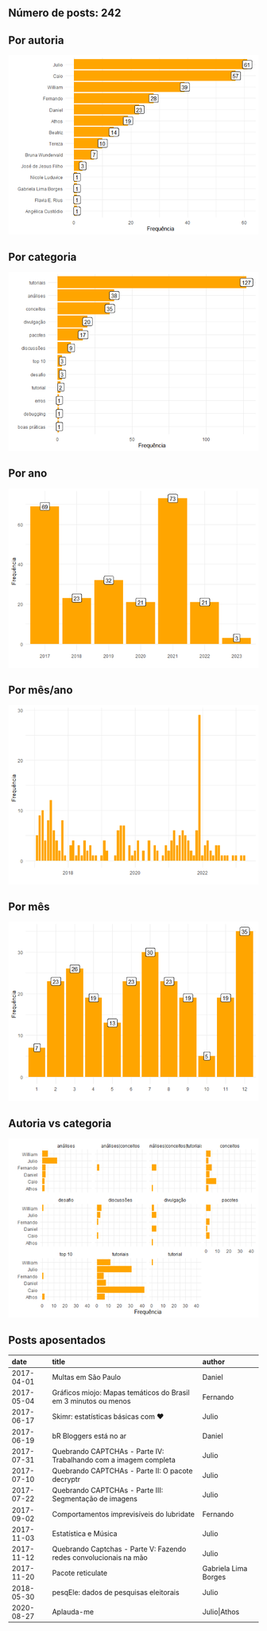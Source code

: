 
<!-- README.md is generated from README.Rmd. Please edit that file -->

## Número de posts: 242

## Por autoria

![](README_files/figure-gfm/unnamed-chunk-4-1.png)<!-- -->

## Por categoria

![](README_files/figure-gfm/unnamed-chunk-5-1.png)<!-- -->

## Por ano

![](README_files/figure-gfm/unnamed-chunk-6-1.png)<!-- -->

## Por mês/ano

![](README_files/figure-gfm/unnamed-chunk-7-1.png)<!-- -->

## Por mês

![](README_files/figure-gfm/unnamed-chunk-8-1.png)<!-- -->

## Autoria vs categoria

![](README_files/figure-gfm/unnamed-chunk-9-1.png)<!-- -->

## Posts aposentados

| date       | title                                                             | author               |
|:-----------|:------------------------------------------------------------------|:---------------------|
| 2017-04-01 | Multas em São Paulo                                               | Daniel               |
| 2017-05-04 | Gráficos miojo: Mapas temáticos do Brasil em 3 minutos ou menos   | Fernando             |
| 2017-06-17 | Skimr: estatísticas básicas com ❤️                                | Julio                |
| 2017-06-19 | bR Bloggers está no ar                                            | Daniel               |
| 2017-07-31 | Quebrando CAPTCHAs - Parte IV: Trabalhando com a imagem completa  | Julio                |
| 2017-07-10 | Quebrando CAPTCHAs - Parte II: O pacote decryptr                  | Julio                |
| 2017-07-22 | Quebrando CAPTCHAs - Parte III: Segmentação de imagens            | Julio                |
| 2017-09-02 | Comportamentos imprevisíveis do lubridate                         | Fernando             |
| 2017-11-03 | Estatística e Música                                              | Julio                |
| 2017-11-12 | Quebrando Captchas - Parte V: Fazendo redes convolucionais na mão | Julio                |
| 2017-11-20 | Pacote reticulate                                                 | Gabriela Lima Borges |
| 2018-05-30 | pesqEle: dados de pesquisas eleitorais                            | Julio                |
| 2020-08-27 | Aplauda-me                                                        | Julio\|Athos         |
